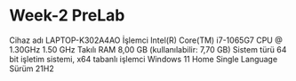 # Week-2 PreLab

Cihaz adı	LAPTOP-K302A4AO
İşlemci	Intel(R) Core(TM) i7-1065G7 CPU @ 1.30GHz   1.50 GHz
Takılı RAM	8,00 GB (kullanılabilir: 7,70 GB)
Sistem türü	64 bit işletim sistemi, x64 tabanlı işlemci
Windows 11 Home Single Language
Sürüm	21H2
